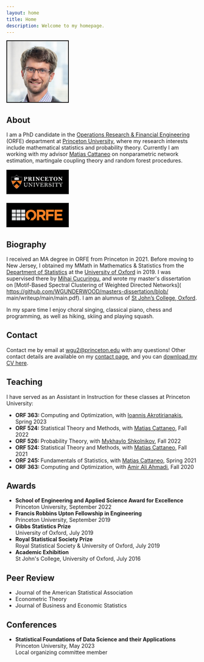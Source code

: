 ```yaml
---
layout: home
title: Home
description: Welcome to my homepage.
---
```


<div class="frame">

<a href="/">
<img
style="width: 160px; border: 2px solid #111111; margin-top: 0px"
src="/assets/general/profile_ts.png">
</a>

</div>








<h2> About </h2>

I am a PhD candidate in the
<a href="https://orfe.princeton.edu/">
Operations Research & Financial Engineering</a>
(ORFE) department at
<a href="https://www.princeton.edu/">Princeton University</a>,
where my research interests include mathematical statistics
and probability theory.
Currently I am working with my advisor
<a href="https://cattaneo.princeton.edu">Matias Cattaneo</a>
on nonparametric network estimation,
martingale coupling theory and random forest procedures.

<div class="frame">

<a href="https://www.princeton.edu">
<img
style="width: 160px; border: 2px solid #111111; margin-top: 2px;"
src="/assets/general/princeton_logo.png">
</a>

<br>

<a href="https://orfe.princeton.edu/">
<img
style="width: 160px; border: 2px solid #111111; margin-top: 20px;"
src="/assets/general/orfe_logo.png">
</a>

<br>

</div>







<h2> Biography </h2>

I received an MA degree in ORFE
from Princeton in 2021.
Before moving to New Jersey,
I obtained my MMath in Mathematics & Statistics from the
<a href="https://www.stats.ox.ac.uk/">Department of Statistics</a>
at the
<a href="http://www.ox.ac.uk/">University of Oxford</a>
in 2019.
I was supervised there by
<a href="http://www.stats.ox.ac.uk/~cucuring/">Mihai Cucuringu</a>,
and wrote my master's dissertation on
[Motif-Based Spectral Clustering of Weighted Directed Networks](
https://github.com/WGUNDERWOOD/masters-dissertation/blob/
main/writeup/main/main.pdf).
I am an alumnus of
<a href="https://www.sjc.ox.ac.uk/">St John’s College, Oxford</a>.

In my spare time I enjoy
choral singing,
classical piano,
chess and programming,
as well as
hiking,
skiing
and playing squash.








<h2> Contact </h2>

Contact me by email at
<a href="mailto:wgu2@princeton.edu">wgu2@princeton.edu</a>
with any questions!
Other contact details are available
on my
<a href="/contact/">contact page</a>,
and you can
<a href="https://github.com/WGUNDERWOOD/wgu-cv/blob/main/WGUnderwood.pdf">
download my CV here</a>.

















<h2> Teaching </h2>

I have served as an Assistant in Instruction
for these classes at Princeton University:

<ul>
<li>
<strong> ORF 363: </strong>
Computing and Optimization,
with
<a href="https://orfe.princeton.edu/people/ioannis-akrotirianakis">
Ioannis Akrotirianakis</a>,
Spring 2023
</li>

<li>
<strong> ORF 524: </strong>
Statistical Theory and Methods,
with
<a href="https://cattaneo.princeton.edu">Matias Cattaneo</a>,
Fall 2022
</li>

<li>
<strong> ORF 526: </strong>
Probability Theory,
with
<a href="http://mykhaylo.princeton.edu/">Mykhaylo Shkolnikov</a>,
Fall 2022
</li>

<li>
<strong> ORF 524: </strong>
Statistical Theory and Methods,
with
<a href="https://cattaneo.princeton.edu">Matias Cattaneo</a>,
Fall 2021
</li>

<li>
<strong> ORF 245: </strong>
Fundamentals of Statistics,
with
<a href="https://cattaneo.princeton.edu">Matias Cattaneo</a>,
Spring 2021
</li>

<li>
<strong> ORF 363: </strong>
Computing and Optimization,
with
<a href="http://aaa.princeton.edu/">Amir Ali Ahmadi</a>,
Fall 2020
</li>
</ul>







<h2> Awards </h2>

<ul>
<li>
<strong>
School of Engineering and Applied Science Award for Excellence
</strong> <br>
Princeton University,
September 2022
</li>

<li>
<strong>
Francis Robbins Upton Fellowship in Engineering
</strong> <br>
Princeton University,
September 2019
</li>

<li>
<strong>
Gibbs Statistics Prize
</strong> <br>
University of Oxford,
July 2019
</li>

<li>
<strong>
Royal Statistical Society Prize
</strong> <br>
Royal Statistical Society & University of Oxford,
July 2019
</li>

<li>
<strong>
Academic Exhibition
</strong> <br>
St John's College, University of Oxford,
July 2016
</li>
</ul>



<h2> Peer Review </h2>
<ul>

<li>
Journal of the American Statistical Association
</li>

<li>
Econometric Theory
</li>

<li>
Journal of Business and Economic Statistics
</li>

</ul>

<h2> Conferences </h2>
<ul>

<li>
<strong>
Statistical Foundations of Data Science and their Applications
</strong> <br>
Princeton University, May 2023 <br>
Local organizing committee member
</li>

</ul>

